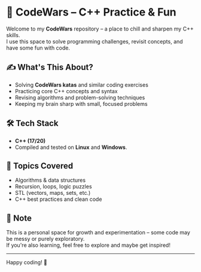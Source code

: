 # 🧠 CodeWars – C++ Practice & Fun

Welcome to my **CodeWars** repository – a place to chill and sharpen my C++ skills.  
I use this space to solve programming challenges, revisit concepts, and have some fun with code.

## ✍️ What's This About?

- Solving **CodeWars katas** and similar coding exercises
- Practicing core C++ concepts and syntax
- Revising algorithms and problem-solving techniques
- Keeping my brain sharp with small, focused problems

## 🛠 Tech Stack

- **C++ (17/20)**
- Compiled and tested on **Linux** and **Windows**.


## 🧩 Topics Covered

- Algorithms & data structures
- Recursion, loops, logic puzzles
- STL (vectors, maps, sets, etc.)
- C++ best practices and clean code

## 🚧 Note

This is a personal space for growth and experimentation – some code may be messy or purely exploratory.  
If you're also learning, feel free to explore and maybe get inspired!

---

Happy coding! 🚀
